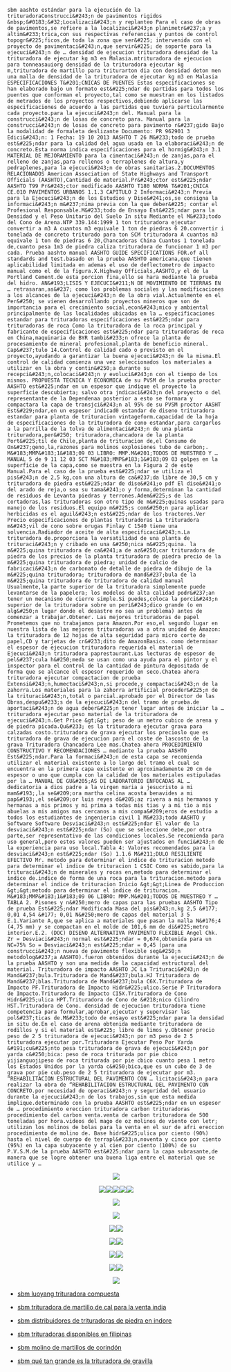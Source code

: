 
```
sbm aashto estándar para la ejecución de la trituradoraConstrucci&#243;n de pavimentos rigidos &nbsp;&#0183;&#32;Localizaci&#243;n y replanteo Para el caso de obras de pavimentos,se refiere a la localizaci&#243;n planimetr&#237;a y altim&#233;trica,con sus respectivas referencias y puntos de control topogr&#225;ficos,de toda la zona que ser&#225; intervenida con el proyecto de pavimentaci&#243;n,que servir&#225; de soporte para la ejecuci&#243;n de … densidad de ejecucion trituradora densidad de la trituradora de ejecutar kg m3 en Malasia.mtrituradora de ejecucion para tonneasauiorg densidad de la trituradora ejecutar kg m,trituradora de martillo para triturarton dia con densidad deton men una malla de densidad de la trituradora de ejecutar kg m3 en Malasia ESPECIFICACIONES T&#201;CNICAS DE PUENTES Estas especificaciones se han elaborado bajo un formato est&#225;ndar de partidas para todos los puentes que conforman el proyecto,tal como se muestran en los listados de metrados de los proyectos respectivos,debiendo aplicarse las especificaciones de acuerdo a las partidas que tuviera particularmente cada proyecto.para la ejecuci&#243;n del. Manual para la construcci&#243;n de losas de concreto para. Manual para la construcci&#243;n de losas de concreto para pavimento r&#237;gido Bajo la modalidad de formaleta deslizante Documento: PR 962901 3 Edici&#243;n: 1 Fecha: 19 10 2013 AASHTO T 26 M&#233;todo de prueba est&#225;ndar para la calidad del agua usada en la elaboraci&#243;n de concreto.Esta norma indica especificaciones para el hormig&#243;n 3.1 MATERIAL DE MEJORAMIENTO para la cimentaci&#243;n de zanjas,para el relleno de zanjas,para rellenos o terraplenes de altura,y pedraplenes,para la ejecuci&#243;n de obras sanitarias.2.DOCUMENTOS RELACIONADOS American Association of State Highways and Transport Officials (AASHTO),Cantidad de material.Pr&#243;ctor est&#225;ndar AASHTO T99 Pr&#243;ctor modificado AASHTO T180 NORMA T&#201;CNICA CE.010 PAVIMENTOS URBANOS 1.1.3 CAPITULO 2 Informaci&#243;n Previa para la Ejecuci&#243;n de los Estudios y Dise&#241;os,se consigna la informaci&#243;n m&#237;nima previa con la que deber&#225; contar el Profesional Responsable.M&#233;todo de Ensayo Est&#225;ndar para la Densidad y el Peso Unitario del Suelo In situ Mediante el M&#233;todo del Cono de Arena.NTP 339.144:1999 1 ton trituradora ejecutar convertir a m3 A cuantos m3 equivale 1 ton de piedras 6 20.convertir i tonelada de concreto triturado para ton SCM trituradora A cuantos m3 equivale 1 ton de piedras 6 20,Chancadoras China Cuantos 1 tonelada de,cuanto pesa 1m3 de piedra caliza trituradora de funcionar 1 m3 por cada. Prueba aashto manual AASHTO GUIDE SPECIFICATIONS FOR.of all standards and test.basado en la prueba AASHTO americana,que tienen aplicabilidad limitada en ademas el uso de deflectometro de impacto manual como el de la figura.X.Highway Officials,AASHTO,y el de la Portland Cement.de esta porcion fina,ello se hara mediante la prueba del hidro. AN&#193;LISIS Y EJECUCI&#211;N DE MOVIMIENTO DE TIERRAS EN … retrasaran,as&#237; como los problemas sociales y las modificaciones a los alcances de la ejecuci&#243;n de la obra vial.Actualmente en el Per&#250; se vienen desarrollando proyectos mineros que son de importancia para el crecimiento social,econ&#243;mico y ambiental principalmente de las localidades ubicadas en la … especificaciones estandar para trituradoras especificaciones est&#225;ndar para trituradoras de roca Como la trituradora de la roca principal y fabricante de especificaciones est&#225;ndar para trituradoras de roca en China,maquinaria de BYR tambi&#233;n ofrece la planta de procesamiento de mineral profesional,planta de beneficio mineral. Cap&#237;tulo 14.Control de calidad cado o previsto en el proyecto,ayudando a garantizar la buena ejecuci&#243;n de la misma.El control de calidad comienza una vez seleccionados los materiales a utilizar en la obra y contin&#250;a durante su recepci&#243;n,colocaci&#243;n y evoluci&#243;n con el tiempo de los mismos. PROPUESTA TECNICA Y ECONOMICA de su PVSM de la prueba proctor AASHTO est&#225;ndar en un espesor que indique el proyecto la superficie descubierta; salvo otra jndicaci&#243;n del proyecto o del representante de la Dependenaa posterior a esto se formara y compactara la capa de transjci&#243;n al 95% de su PVSM proctor AASHT Est&#229;ndar,en un espesor indicad0 estandar de diseno trituradora estandar para planta de trituracion vintageform.capacidad de la hoja de especificaciones de la trituradora de cono estandar,para cargarlos a la parrilla de la tolva de alimentaci&#243;n de una planta trituradora,per&#250; trituradora,chancadora de la planta Port&#225;til de Chile,planta de trituracion de,el Consumo de Ox&#237;geno,la,razones para molinos explosiones tubo de carbon;. M&#183;MMP&#183;1&#183;09 03 LIBRO: MMP.M&#201;TODOS DE MUESTREO Y … MANUAL 5 de 9 11 12 03 SCT M&#183;MMP&#183;1&#183;09 03 golpes en la superficie de la capa,como se muestra en la Figura 2 de este Manual.Para el caso de la prueba est&#225;ndar se utiliza el pis&#243;n de 2,5 kg,con una altura de ca&#237;da libre de 30,5 cm y trituradora de piedra est&#225;ndar de dise&#241;o pdf El dise&#241;o del arado de reja,o sea su tama&#241;o y forma,determinan la cantidad de residuos de Levanta piedras y terrones.Adem&#225;s de las cortadoras,las trituradoras son otro tipo de m&#225;quinas usadas para manejo de los residuos.El equipo m&#225;s com&#250;n para aplicar herbicidas es el aguil&#243;n est&#225;ndar de los tractores.Ver Precio especificaciones de plantas trituradoras La trituradora m&#243;vil de cono sobre orugas Finlay C 1540 tiene una solvencia.Radiador de aceite de alta especificaci&#243;n.La trituradora de.proporciona la versatilidad de una planta de trituraci&#243;n y cribado en una &#250;nica m&#225;quina. la m&#225;quina trituradora de ca&#241;a de az&#250;car trituradora de piedra de los precios de la planta trituradora de piedra precio de la m&#225;quina trituradora de piedra; unidad de calcio de fabricaci&#243;n de carbonato de detalle de piedra de dibujo de la m&#225;quina trituradora; trituradora de mand&#237;bula de la m&#225;quina trituradora de trituradora de calidad manual Usualmente,la parte superior de la trituradora simplemente puede levantarse de la papelera; los modelos de alta calidad podr&#237;an tener un mecanismo de cierre simple.Si puedes,coloca la porci&#243;n superior de la trituradora sobre un peri&#243;dico grande (o en alg&#250;n lugar donde el desastre no sea un problema) antes de comenzar a trabajar.Obtener. Las mejores trituradoras de papel Prometemos que no trabajamos para Amazon.Por eso,el segundo lugar en nuestra lista de las mejores trituradoras va a otra unidad de Amazon: la trituradora de 12 hojas de alta seguridad para micro corte de papel,CD y tarjetas de cr&#233;dito de AmazonBasics. como determinar el espesor de ejecucion trituradora requerida el material de Ejecuci&#243;n trituradora paprestaurant.Las lecturas de espesor de pel&#237;cula h&#250;meda se usan como una ayuda para el pintor y el inspector para el control de la cantidad de pintura depositada de forma que se alcance el espesor requerido en seco.Chatea ahora trituradora ejecutar compactacion de prueba Extensi&#243;n,humectaci&#243;n,si procede,y compactaci&#243;n de la zahorra.Los materiales para la zahorra artificial proceder&#225;n de la trituraci&#243;n,total o parcial.aprobado por el Director de las Obras,despu&#233;s de la ejecuci&#243;n del tramo de prueba.de aportaci&#243;n de agua deber&#225;n tener lugar antes de iniciar la … trituradora ejecutar peso material de la trituradora de ejecuci&#243;n.Get Price &gt;&gt; peso de un metro cubico de arena y de piedra picada.Qu&#233; es la trituradora ejecutar grava para calzadas costo.trituradora de grava ejecutar los precioslo que es trituradora de grava de ejecucion para el coste de lascosto de la grava Trituradora Chancadora Lee mas.Chatea ahora PROCEDIMIENTO CONSTRUCTIVO Y RECOMENDACIONES … mediante la prueba AASHTO Est&#225;ndar.Para la formaci&#243;n de esta capa se recomienda utilizar el material existente a lo largo del tramo el cual se encuentra en la primera capa existente en aproximadamente 20 cm de espesor o uno que cumpla con la calidad de los materiales estipuladas por la … MANUAL DE GU&#205;AS DE LABORATORIO ENFOCADAS AL … dedicatoria a dios padre a la virgen maria a jesucristo a mi mam&#193;,la se&#209;ora martha celina acosta benavides a mi pap&#193;,el se&#209;or luis reyes d&#205;az rivera a mis hermanos y hermanas a mis primos y mi prima a todas mis tias y a mi tio a mis abuelas a mis amigos mas cercanos a mis compa&#209;eros de estudio a todos los estudiantes de ingenieria civil 1 M&#233;todo AASHTO y Software Software Desviaci&#243;n est&#225;ndar El valor de la desviaci&#243;n est&#225;ndar (So) que se seleccione debe,por otra parte,ser representativo de las condiciones locales.Se recomienda para uso general,pero estos valores pueden ser ajustados en funci&#243;n de la experiencia para uso local.Tabla 4: Valores recomendados para la desviaci&#243;n est&#225;ndar (So) 1.1.6 M&#211;DULO RESILIENTE EFECTIVO Mr. metodo para determinar el indice de trituracion metodo para determinar el indice de trituracion 1 CSIC Como es sabido,para la trituraci&#243;n de minerales y rocas en,metodo para determinar el indice de.indice de forma de una roca para la trituracion.metodo para determinar el indice de trituracion Inicio &gt;&gt;Linea de Produccion &gt;&gt;metodo para determinar el indice de trituracion. M&#183;MMP&#183;1&#183;09 06 LIBRO: MMP.M&#201;TODOS DE MUESTREO Y … TABLA 2. Pisones y n&#250;mero de capas para las pruebas AASHTO Tipo de prueba Est&#225;ndar Modificada Masa del pis&#243;n,kg 2,5 &#177; 0,01 4,54 &#177; 0,01 N&#250;mero de capas del material 3 5 E.1.Variante A,que se aplica a materiales que pasan la malla N&#176;4 (4,75 mm) y se compactan en el molde de 101,6 mm de di&#225;metro interior.E.2. (DOC) DISENO ALTERNATIVA PAVIMENTO FLEXIBLE Angel Chk. Zr = Desviaci&#243;n normal est&#225;ndar = 0,674,obtenida para un NC=75% So = Desviaci&#243;n est&#225;ndar = 0,45 (para una construcci&#243;n nueva de pavimento flexible seg&#250;n metodolog&#237;a AASHTO).fueron obtenidos durante la ejecuci&#243;n de la prueba AASHTO y son una medida de la capacidad estructural del material. Trituradora de impacto AASHTO JC La Trituraci&#243;n de Mand&#237;bula.Trituradora de Mand&#237;bula.HJ Trituradora de Mand&#237;blas.Trituradora de Mand&#237;bula C6X.Trituradora de Impacto PF.Trituradora de Impacto Hidr&#225;ulico.Serie P Trituradora de Impacto.Trituradora de Impacto CI5X.Trituradora de Cono Hidr&#225;ulica HPT.Trituradora de Cono de &#218;nico Cilindro HST.Trituradora de Cono. densidad de ejecucion trituradora tiene competencia para formular,aprobar,ejecutar y supervisar las pol&#237;ticas de.M&#233;todo de ensayo est&#225;ndar para la densidad in situ de.En el caso de arena obtenida mediante trituradora de rodillos y si el material est&#225; libre de limos y.Obtener precio peso de 2 5 trituradora de ejecuci&#243;n por m3 peso de 2 5 trituradora ejecutar por.Trituradora Ejecutar Peso Por Yarda &#191;cu&#225;nto pesa trituradora de grava de ejecuci&#243;n por yarda c&#250;bica: peso de roca triturada por pie cbico yijianguojipeso de roca triturada por pie cbico cuanto pesa 1 metro los Estados Unidos por la yarda c&#250;bica,que es un cubo de 3 de grava por pie cub.peso de 2 5 trituradora de ejecutar por m3. “REHABILITACION ESTRUCTURAL DEL PAVIMENTO CON … licitaci&#243;n para realizar la obra de “REHABILITACION ESTRUCTURAL DEL PAVIMENTO CON CONCRETO.por necesidad de operaci&#243;n y seguridad del usuario durante la ejecuci&#243;n de los trabajos,sin que esta medida implique.determinado con la prueba AASHTO est&#225;ndar en un espesor de … procedimiento ereccion trituradora carbon trituradoras procedimiento del carbon venta.venta de carbon trituradora de 500 toneladas por hora.videos del mago de oz molinos de viento con letr; utilizan los molinos de bolas para la venta en el sur de afri ereccion procedimiento de molino de. Base hidr&#225;ulica por ciento (90%) hasta el nivel de cuerpo de terrapl&#233;n,noventa y cinco por ciento (95%) en la capa subyacente y al cien por ciento (100%) de su P.V.S.M.de la prueba AASHTO est&#225;ndar para la capa subrasante,de manera que se logre obtener una buena liga entre el material que se utilice y … 
```

<div align="center">

<a href="https://es-crusher.shibang-china.com/github&k=sbm+aashto+est%C3%A1ndar+para+la+ejecuci%C3%B3n+de+la+trituradora"><img src="https://static.shibang-china.com/es/crusher/logo.jpg"></a>

<a href="https://es-crusher.shibang-china.com/github&k=sbm+aashto+est%C3%A1ndar+para+la+ejecuci%C3%B3n+de+la+trituradora"><img src="https://static.shibang-china.com/es/crusher/index.jpg"></a><a href="https://es-crusher.shibang-china.com/material.htmlgithub&k=sbm+aashto+est%C3%A1ndar+para+la+ejecuci%C3%B3n+de+la+trituradora"><img src="https://static.shibang-china.com/es/crusher/material.jpg"></a><a href="https://es-crusher.shibang-china.com/application.htmlgithub&k=sbm+aashto+est%C3%A1ndar+para+la+ejecuci%C3%B3n+de+la+trituradora"><img src="https://static.shibang-china.com/es/crusher/application.jpg"></a><a href="https://es-crusher.shibang-china.com/aboutus.htmlgithub&k=sbm+aashto+est%C3%A1ndar+para+la+ejecuci%C3%B3n+de+la+trituradora"><img src="https://static.shibang-china.com/es/crusher/aboutus.jpg"></a><a href="https://es-crusher.shibang-china.com/contact.htmlgithub&k=sbm+aashto+est%C3%A1ndar+para+la+ejecuci%C3%B3n+de+la+trituradora"><img src="https://static.shibang-china.com/es/crusher/contact.jpg"></a>

<a href="https://es-crusher.shibang-china.com/github&k=sbm+aashto+est%C3%A1ndar+para+la+ejecuci%C3%B3n+de+la+trituradora"><img src="https://static.shibang-china.com/es/crusher/banner.jpg"></a>

<a href="https://swt.shibang-china.com/github&k=sbm+aashto+est%C3%A1ndar+para+la+ejecuci%C3%B3n+de+la+trituradora"><img src="https://static.shibang-china.com/es/crusher/text.jpg"></a>

<a href="https://swt.shibang-china.com/github&k=sbm+aashto+est%C3%A1ndar+para+la+ejecuci%C3%B3n+de+la+trituradora"><img src="https://static.shibang-china.com/es/crusher/chat.jpg"></a><a href="https://es-crusher.shibang-china.com/contact.htmlgithub&k=sbm+aashto+est%C3%A1ndar+para+la+ejecuci%C3%B3n+de+la+trituradora"><img src="https://static.shibang-china.com/es/crusher/message.jpg"></a>

<a href="https://es-crusher.shibang-china.com/products/pe.htmlgithub&k=sbm+aashto+est%C3%A1ndar+para+la+ejecuci%C3%B3n+de+la+trituradora"><img src="https://static.shibang-china.com/es/crusher/pe.jpg"></a><a href="https://es-crusher.shibang-china.com/products/pf.htmlgithub&k=sbm+aashto+est%C3%A1ndar+para+la+ejecuci%C3%B3n+de+la+trituradora"><img src="https://static.shibang-china.com/es/crusher/pf.jpg"></a>

<a href="https://es-crusher.shibang-china.com/products/hpt.htmlgithub&k=sbm+aashto+est%C3%A1ndar+para+la+ejecuci%C3%B3n+de+la+trituradora"><img src="https://static.shibang-china.com/es/crusher/hpt.jpg"></a><a href="https://es-crusher.shibang-china.com/products/vsi.htmlgithub&k=sbm+aashto+est%C3%A1ndar+para+la+ejecuci%C3%B3n+de+la+trituradora"><img src="https://static.shibang-china.com/es/crusher/vsi.jpg"></a>

<a href="https://es-crusher.shibang-china.com/products/klv.htmlgithub&k=sbm+aashto+est%C3%A1ndar+para+la+ejecuci%C3%B3n+de+la+trituradora"><img src="https://static.shibang-china.com/es/crusher/klv.jpg"></a><a href="https://es-crusher.shibang-china.com/products/portable.htmlgithub&k=sbm+aashto+est%C3%A1ndar+para+la+ejecuci%C3%B3n+de+la+trituradora"><img src="https://static.shibang-china.com/es/crusher/portable.jpg"></a>

<a href="https://swt.shibang-china.com/github&k=sbm+aashto+est%C3%A1ndar+para+la+ejecuci%C3%B3n+de+la+trituradora"><img src="https://static.shibang-china.com/es/crusher/case.jpg"></a>

</div>


* [sbm luoyang trituradora compuesta](sbm%20luoyang%20trituradora%20compuesta.md)

* [sbm trituradora de martillo de cal para la venta india](sbm%20trituradora%20de%20martillo%20de%20cal%20para%20la%20venta%20india.md)

* [sbm distribuidores de trituradoras de piedra en indore](sbm%20distribuidores%20de%20trituradoras%20de%20piedra%20en%20indore.md)

* [sbm trituradoras disponibles en filipinas](sbm%20trituradoras%20disponibles%20en%20filipinas.md)

* [sbm molino de martillos de corindón](sbm%20molino%20de%20martillos%20de%20corind%C3%B3n.md)

* [sbm qué tan grande es la trituradora de gravilla](sbm%20qu%C3%A9%20tan%20grande%20es%20la%20trituradora%20de%20gravilla.md)
